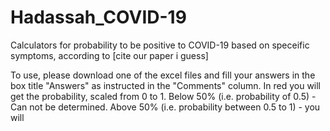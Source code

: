 # Hadassah_COVID-19

Calculators for probability to be positive to COVID-19 based on speceific symptoms, according to [cite our paper i guess]

To use, please download one of the excel files and fill your answers in the box title "Answers" as instructed in the "Comments" column.
In red you will get the probability, scaled from 0 to 1.
Below 50% (i.e. probability of 0.5) - Can not be determined. 
Above 50% (i.e. probability between 0.5 to 1) - you will 

